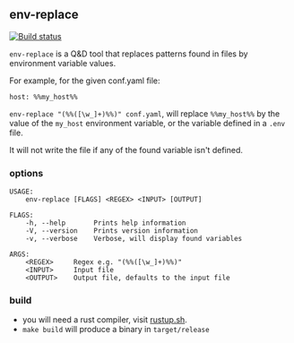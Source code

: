## env-replace

[![Build status](https://ci.appveyor.com/api/projects/status/i2i970v5aekca82f?svg=true)](https://ci.appveyor.com/project/nicompte/env-replace)

`env-replace` is a Q&D tool that replaces patterns found in files by environment variable values.

For example, for the given conf.yaml file:

```
host: %%my_host%%
```

`env-replace "(%%([\w_]+)%%)" conf.yaml`, will replace `%%my_host%%` by the value of the `my_host` environment variable, or the variable defined in a `.env` file.

It will not write the file if any of the found variable isn't defined.

### options

```
USAGE:
    env-replace [FLAGS] <REGEX> <INPUT> [OUTPUT]

FLAGS:
    -h, --help       Prints help information
    -V, --version    Prints version information
    -v, --verbose    Verbose, will display found variables

ARGS:
    <REGEX>     Regex e.g. "(%%([\w_]+)%%)"
    <INPUT>     Input file
    <OUTPUT>    Output file, defaults to the input file
```

### build

- you will need a rust compiler, visit [rustup.sh](https://rustup.sh).
- `make build` will produce a binary in `target/release`
